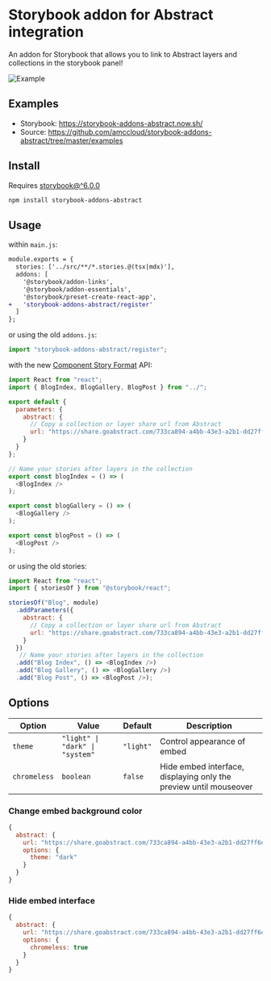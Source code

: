 # Storybook addon for Abstract integration

An addon for Storybook that allows you to link to Abstract layers and collections in the storybook panel!

![Example](https://i.imgur.com/EtAb6x3.gif)

## Examples

- Storybook: https://storybook-addons-abstract.now.sh/
- Source: https://github.com/amccloud/storybook-addons-abstract/tree/master/examples

## Install

Requires [storybook@^6.0.0](https://github.com/storybookjs/storybook/blob/next/CHANGELOG.md#600-august-10-2020)

```sh
npm install storybook-addons-abstract
```

## Usage

within `main.js`:

```diff
module.exports = {
  stories: ['../src/**/*.stories.@(tsx|mdx)'],
  addons: [
    '@storybook/addon-links',
    '@storybook/addon-essentials',
    '@storybook/preset-create-react-app',
+   'storybook-addons-abstract/register'
  ]
};
```


or using the old `addons.js`:

```js
import "storybook-addons-abstract/register";
```

with the new [Component Story Format](https://storybook.js.org/docs/formats/component-story-format/) API:

```js
import React from "react";
import { BlogIndex, BlogGallery, BlogPost } from "../";

export default {
  parameters: {
    abstract: {
      // Copy a collection or layer share url from Abstract
      url: "https://share.goabstract.com/733ca894-a4bb-43e3-a2b1-dd27ff6d00c4"
    }
  }
};

// Name your stories after layers in the collection
export const blogIndex = () => (
  <BlogIndex />
);

export const blogGallery = () => (
  <BlogGallery />
);

export const blogPost = () => (
  <BlogPost />
);
```

or using the old stories:

```js
import React from "react";
import { storiesOf } from "@storybook/react";

storiesOf("Blog", module)
  .addParameters({
    abstract: {
      // Copy a collection or layer share url from Abstract
      url: "https://share.goabstract.com/733ca894-a4bb-43e3-a2b1-dd27ff6d00c4"
    }
  })
   // Name your stories after layers in the collection
  .add("Blog Index", () => <BlogIndex />)
  .add("Blog Gallery", () => <BlogGallery />)
  .add("Blog Post", () => <BlogPost />);
```

## Options

| Option       | Value                           | Default   | Description                                                       |
|--------------|---------------------------------|-----------|-------------------------------------------------------------------|
| `theme`      | `"light" \| "dark" \| "system"` | `"light"` | Control appearance of embed                                       |
| `chromeless` | `boolean`                       | `false`   | Hide embed interface, displaying only the preview until mouseover |

### Change embed background color

```js
{
  abstract: {
    url: "https://share.goabstract.com/733ca894-a4bb-43e3-a2b1-dd27ff6d00c4",
    options: {
      theme: "dark"
    }
  }
}
```

### Hide embed interface

```js
{
  abstract: {
    url: "https://share.goabstract.com/733ca894-a4bb-43e3-a2b1-dd27ff6d00c4",
    options: {
      chromeless: true
    }
  }
}
```
